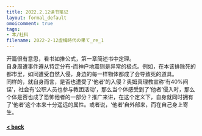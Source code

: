 ```yaml
---
title: 2022.2.12读书笔记
layout: formal_default
omoicomment: true
tags:
- 本/社科
filename: 2022-2-12虚構時代の果て_re_1
---
```


开篇很有意思，看书如推公式，第一章简述书中定理。<br>
自身周遭事件遵从特定分布-而神户地震则是异常的极点。例如，在本该排除死的都市里，如同遭受自然入侵，身边的每一样物体都成了会导致死的道具。<br>
同样的，就自身而言，是否也遭受了‘他者’的入侵？奥姆真理教宣称‘有40%间谍’，社会有‘公职人员也参与教团活动’，那么当个体感受到了‘他者’侵入时，那么个体是否也成了恐怖他者的一部分？推广来讲，在这个定义下，自身就同时拥有了’他者‘这个本来十分遥远的属性。或者说，‘他者’自外部来，而在自己身上寄生。
#### [< back](https://wzetto.github.io/wz369.github.io/omoi_main/omoi.html)

